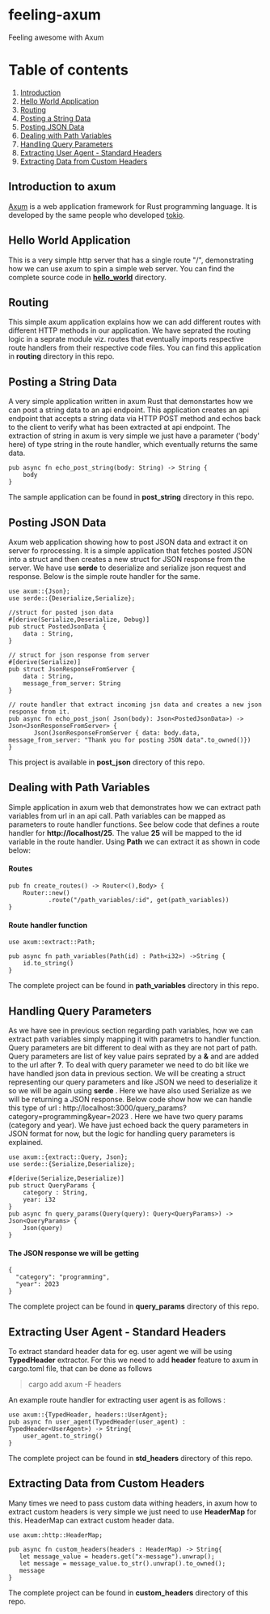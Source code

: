 # feeling-axum
Feeling awesome with Axum

# Table of contents
1. [Introduction](#introduction)
2. [Hello World Application](#hello_world)  
3. [Routing](#routing)
4. [Posting a String Data](#post_string)
5. [Posting JSON Data](#post_json)
6. [Dealing with Path Variables](#path_variables)
7. [Handling Query Parameters](#query_params)
8. [Extracting User Agent - Standard Headers ](#user_agent)
9. [Extracting Data from Custom Headers](#custom_headers)


## Introduction to axum<a name="introduction"></a>
[Axum]("https://crates.io/crates/axum") is a web application framework for Rust programming language. It is developed by the same people who developed [tokio]("https://tokio.rs/"). 

## Hello World Application <a name="hello_world"></a>
This is a very simple http server that has a single route "/", demonstrating how we can use axum to spin a simple web server. 
You can find the complete source code in **[hello_world]("https://github.com/rameshovyas/feeling-axum/tree/main/hello_world)** directory.
 
## Routing <a name="routing"></a>
This simple axum application explains how we can add different routes with different HTTP methods in our application. We have seprated the routing logic in a seprate module viz. routes that eventually imports respective route handlers from their respective code files. You can find this application in **routing** directory in this repo.

## Posting a String Data <a name="post_string"></a>
A very simple application written in axum Rust that demonstartes how we can post a string data to an api endpoint. This application creates an api endpoint that accepts a string data via HTTP POST method and echos back to the client to verify what has been extracted at api endpoint. The extraction of string in axum is very simple we just have a parameter ('body' here) of type string in the route handler, which eventually returns the same data.
```
pub async fn echo_post_string(body: String) -> String {
    body
}
```
The sample application can be found in **post_string** directory in this repo.

## Posting JSON Data <a name="post_json"></a>
Axum web application showing how to post JSON data and extract it on server fo rprocessing. It is a simple application that fetches posted JSON into a struct and then creates a new struct for JSON response from the server. We have use **serde** to deserialize and serialize json request and response. Below is the simple route handler for the same.

```
use axum::{Json};
use serde::{Deserialize,Serialize};

//struct for posted json data
#[derive(Serialize,Deserialize, Debug)]
pub struct PostedJsonData {
    data : String,
}

// struct for json response from server
#[derive(Serialize)]
pub struct JsonResponseFromServer {
    data : String,
    message_from_server: String
}

// route handler that extract incoming jsn data and creates a new json response from it.
pub async fn echo_post_json( Json(body): Json<PostedJsonData>) -> Json<JsonResponseFromServer> {
       Json(JsonResponseFromServer { data: body.data, message_from_server: "Thank you for posting JSON data".to_owned()})
}
```

This project is available in **post_json** directory of this repo.

## Dealing with Path Variables <a name="path_variables"></a>
Simple application in axum web that demonstrates how we can extract path variables from url in an api call.
Path variables can be mapped as parameters to route handler functions. See below code that defines a route handler for **http://localhost/25**. The value **25** will be mapped to the id variable in the route handler. Using **Path** we can extract it as shown in code below:

#### Routes
```
pub fn create_routes() -> Router<(),Body> {
    Router::new()
           .route("/path_variables/:id", get(path_variables))
}

```

#### Route handler function
```
use axum::extract::Path;

pub async fn path_variables(Path(id) : Path<i32>) ->String {
    id.to_string()
}
```
The complete project can be found in **path_variables** directory in this repo.

## Handling Query Parameters <a name="query_params"></a>
As we have see in previous section regarding path variables, how we can extract path variables simply mapping it with parametrs to handler function. Query parameters are bit different to deal with as they are not part of path. Query parameters are list of key value pairs seprated by a **&** and are added to the url after **?**. To deal with query parameter we need to do bit like we have handled json data in previous section. We will be creating a struct representing our query parameters and like JSON we need to deserialize it so we will be again using **serde** . Here we have also used Serialize as we will be returning a JSON response. Below code show how we can handle this type of url : http://localhost:3000/query_params?category=programming&year=2023 . Here we have two query params (category and year). We have just echoed back the query parameters in JSON format for now, but the logic for handling query parameters is explained.

```
use axum::{extract::Query, Json};
use serde::{Serialize,Deserialize};

#[derive(Serialize,Deserialize)]
pub struct QueryParams {
    category : String,
    year: i32
}
pub async fn query_params(Query(query): Query<QueryParams>) -> Json<QueryParams> {
    Json(query)
}
```
#### The JSON response we will be getting
```
{
  "category": "programming",
  "year": 2023
}
```

The complete project can be found in **query_params** directory of this repo.


## Extracting User Agent - Standard Headers <a name="user_agent"></a>
To extract standard header data for eg. user agent we will be using **TypedHeader** extractor. For this we need to add **header** feature to axum in cargo.toml file, that can be done as follows
> cargo add axum -F headers

An example route handler for extracting user agent is as follows : 

```
use axum::{TypedHeader, headers::UserAgent};
pub async fn user_agent(TypedHeader(user_agent) : TypedHeader<UserAgent>) -> String{
    user_agent.to_string()
}
```
The complete project can be found in **std_headers** directory of this repo.

## Extracting Data from Custom Headers <a name="custom_headers"></a>
Many times we need to pass custom data withing headers, in axum how to extract custom headers is very simple we just need to use **HeaderMap** for this. HeaderMap can extract custom header data.

```
use axum::http::HeaderMap;

pub async fn custom_headers(headers : HeaderMap) -> String{
   let message_value = headers.get("x-message").unwrap();
   let message = message_value.to_str().unwrap().to_owned();
   message
}

```

The complete project can be found in **custom_headers** directory of this repo.